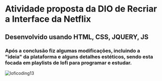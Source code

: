 # Atividade proposta da DIO de Recriar a Interface da Netflix 
## Desenvolvido usando HTML, CSS, JQUERY, JS

### Após a conclusão fiz algumas modificações, incluindo a "ideia" da plataforma e alguns detalhes estéticos, sendo esta focada em playlists de lofi para programar e estudar.


![loficoding13](https://user-images.githubusercontent.com/56206316/114814013-ac327380-9d89-11eb-905b-0721709aa5a0.jpg)
